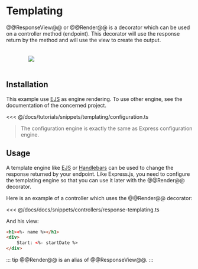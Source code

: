 # Templating

@@ResponseView@@ or @@Render@@ is a decorator which can be used on a controller method (endpoint).
This decorator will use the response return by the method and will use the view to create the output.

<figure><img src="./../assets/templating-engine.png" style="max-height: 300px; padding:20px"></figure>

## Installation

This example use [EJS](https://ejs.co/) as engine rendering. To use other engine, see the documentation of the concerned project. 

<<< @/docs/tutorials/snippets/templating/configuration.ts

> The configuration engine is exactly the same as Express configuration engine. 

## Usage

A template engine like [EJS](https://ejs.co/) or [Handlebars](https://handlebarsjs.com/) can be used to change the response returned by your endpoint.
Like Express.js, you need to configure the templating engine so that you can use it later with the @@Render@@ decorator.

Here is an example of a controller which uses the @@Render@@ decorator:

<<< @/docs/docs/snippets/controllers/response-templating.ts

And his view:
```html
<h1><%- name %></h1>
<div>
    Start: <%- startDate %>
</div>
```

::: tip
@@Render@@ is an alias of @@ResponseView@@.
:::

